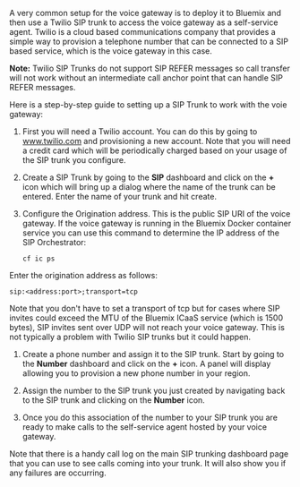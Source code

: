 A very common setup for the voice gateway is to deploy it to Bluemix and then use a Twilio SIP trunk to access the voice gateway as a self-service agent. Twilio is a cloud based communications company that provides a simple way to provision a telephone number that can be connected to a SIP based service, which is the voice gateway in this case.

**Note:** Twilio SIP Trunks do not support SIP REFER messages so call transfer will not work without an intermediate call anchor point that can handle SIP REFER messages.

Here is a step-by-step guide to setting up a SIP Trunk to work with the voie gateway:

1. First you will need a Twilio account. You can do this by going to www.twilio.com and provisioning a new account. Note that you will need a credit card which will be periodically charged based on your usage of the SIP trunk you configure.

1. Create a SIP Trunk by going to the **SIP** dashboard and click on the **+** icon which will bring up a dialog where the name of the trunk can be entered. Enter the name of your trunk and hit create.

1. Configure the Origination address. This is the public SIP URI of the voice gateway. If the voice gateway is running in the Bluemix Docker container service you can use this command to determine the IP address of the SIP Orchestrator:

   ```
   cf ic ps
   ```
Enter the origination address as follows:

   ```
   sip:<address:port>;transport=tcp
   ```
Note that you don't have to set a transport of tcp but for cases where SIP invites could exceed the MTU of the Bluemix ICaaS service (which is 1500 bytes), SIP invites sent over UDP will not reach your voice gateway. This is not typically a problem with Twilio SIP trunks but it could happen.

1. Create a phone number and assign it to the SIP trunk. Start by going to the **Number** dashboard and click on the **+** icon. A panel will display allowing you to provision a new phone number in your region.

1. Assign the number to the SIP trunk you just created by navigating back to the SIP trunk and clicking on the **Number** icon.

1. Once you do this association of the number to your SIP trunk you are ready to make calls to the self-service agent hosted by your voice gateway.

Note that there is a handy call log on the main SIP trunking dashboard page that you can use to see calls coming into your trunk. It will also show you if any failures are occurring.
